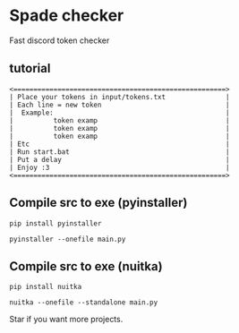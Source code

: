# Spade checker
Fast discord token checker

## tutorial
```
<=====================================================>
| Place your tokens in input/tokens.txt               |
| Each line = new token                               |
|  Example:                                           |
|          token examp                                |
|          token examp                                |
|          token examp                                |
| Etc                                                 |
| Run start.bat                                       |
| Put a delay                                         |
| Enjoy :3                                            |
<=====================================================>
```

## Compile src to exe (pyinstaller)
```
pip install pyinstaller

pyinstaller --onefile main.py
```

## Compile src to exe (nuitka)
```
pip install nuitka

nuitka --onefile --standalone main.py
```

Star if you want more projects.
